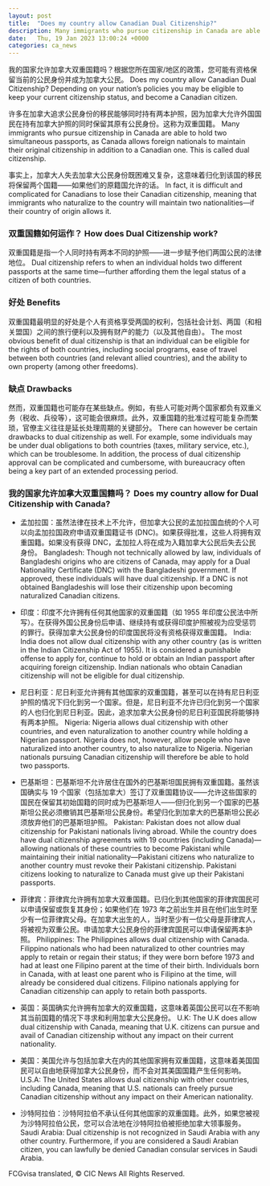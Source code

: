 ```yaml
---
layout: post
title:  "Does my country allow Canadian Dual Citizenship?"
description: Many immigrants who pursue citizenship in Canada are able to hold two simultaneous passports, as Canada allows foreign nationals to maintain their original citizenship in addition to a Canadian one. This is called dual citizenship. Schedule a Free Canadian Citizenship Consultation with the Cohen Immigration Law Firm In fact, it is difficult and complicated for […]
date:   Thu, 19 Jan 2023 13:00:24 +0000
categories: ca_news
---
```


我的国家允许加拿大双重国籍吗？根据您所在国家/地区的政策，您可能有资格保留当前的公民身份并成为加拿大公民。	Does my country allow Canadian Dual Citizenship? Depending on your nation’s policies you may be eligible to keep your current citizenship status, and become a Canadian citizen.
	
许多在加拿大追求公民身份的移民能够同时持有两本护照，因为加拿大允许外国国民在持有加拿大护照的同时保留其原有公民身份。这称为双重国籍。	Many immigrants who pursue citizenship in Canada are able to hold two simultaneous passports, as Canada allows foreign nationals to maintain their original citizenship in addition to a Canadian one. This is called dual citizenship.
	
事实上，加拿大人失去加拿大公民身份既困难又复杂，这意味着归化到该国的移民将保留两个国籍——如果他们的原籍国允许的话。	In fact, it is difficult and complicated for Canadians to lose their Canadian citizenship, meaning that immigrants who naturalize to the country will maintain two nationalities—if their country of origin allows it.
	
### 双重国籍如何运作？	How does Dual Citizenship work?
	
双重国籍是指一个人同时持有两本不同的护照——进一步赋予他们两国公民的法律地位。	Dual citizenship refers to when an individual holds two different passports at the same time—further affording them the legal status of a citizen of both countries.
	
### 好处	Benefits
	
双重国籍最明显的好处是个人有资格享受两国的权利，包括社会计划、两国（和相关盟国）之间的旅行便利以及拥有财产的能力（以及其他自由）。	The most obvious benefit of dual citizenship is that an individual can be eligible for the rights of both countries, including social programs, ease of travel between both countries (and relevant allied countries), and the ability to own property (among other freedoms).
	
### 缺点	Drawbacks
	
然而，双重国籍也可能存在某些缺点。例如，有些人可能对两个国家都负有双重义务（税收、兵役等），这可能会很麻烦。此外，双重国籍的批准过程可能复杂而繁琐，官僚主义往往是延长处理周期的关键部分。	There can however be certain drawbacks to dual citizenship as well. For example, some individuals may be under dual obligations to both countries (taxes, military service, etc.), which can be troublesome. In addition, the process of dual citizenship approval can be complicated and cumbersome, with bureaucracy often being a key part of an extended processing period.
	
### 我的国家允许加拿大双重国籍吗？	Does my country allow for Dual Citizenship with Canada?
	
* 孟加拉国：虽然法律在技术上不允许，但加拿大公民的孟加拉国血统的个人可以向孟加拉国政府申请双重国籍证书 (DNC)。如果获得批准，这些人将拥有双重国籍。如果没有获得 DNC，孟加拉人将在成为入籍加拿大公民后失去公民身份。	  Bangladesh: Though not technically allowed by law, individuals of Bangladeshi origins who are citizens of Canada, may apply for a Dual Nationality Certificate (DNC) with the Bangladeshi government. If approved, these individuals will have dual citizenship. If a DNC is not obtained Bangladeshis will lose their citizenship upon becoming naturalized Canadian citizens.
	
* 印度：印度不允许拥有任何其他国家的双重国籍（如 1955 年印度公民法中所写）。在获得外国公民身份后申请、继续持有或获得印度护照被视为应受惩罚的罪行。获得加拿大公民身份的印度国民将没有资格获得双重国籍。	  India: India does not allow dual citizenship with any other country (as is written in the Indian Citizenship Act of 1955). It is considered a punishable offense to apply for, continue to hold or obtain an Indian passport after acquiring foreign citizenship. Indian nationals who obtain Canadian citizenship will not be eligible for dual citizenship.
	
* 尼日利亚：尼日利亚允许拥有其他国家的双重国籍，甚至可以在持有尼日利亚护照的情况下归化到另一个国家。但是，尼日利亚不允许已归化到另一个国家的人也归化到尼日利亚。因此，追求加拿大公民身份的尼日利亚国民将能够持有两本护照。	  Nigeria: Nigeria allows dual citizenship with other countries, and even naturalization to another country while holding a Nigerian passport. Nigeria does not, however, allow people who have naturalized into another country, to also naturalize to Nigeria. Nigerian nationals pursuing Canadian citizenship will therefore be able to hold two passports.
	
* 巴基斯坦：巴基斯坦不允许居住在国外的巴基斯坦国民拥有双重国籍。虽然该国确实与 19 个国家（包括加拿大）签订了双重国籍协议——允许这些国家的国民在保留其初始国籍的同时成为巴基斯坦人——但归化到另一个国家的巴基斯坦公民必须撤销其巴基斯坦公民身份。希望归化到加拿大的巴基斯坦公民必须放弃他们的巴基斯坦护照。	  Pakistan: Pakistan does not allow dual citizenship for Pakistani nationals living abroad. While the country does have dual citizenship agreements with 19 countries (including Canada)— allowing nationals of these countries to become Pakistani while maintaining their initial nationality—Pakistani citizens who naturalize to another country must revoke their Pakistani citizenship. Pakistani citizens looking to naturalize to Canada must give up their Pakistani passports.
	
* 菲律宾：菲律宾允许拥有加拿大双重国籍。已归化到其他国家的菲律宾国民可以申请保留或恢复其身份；如果他们在 1973 年之前出生并且在他们出生时至少有一位菲律宾父母。在加拿大出生的人，当时至少有一位父母是菲律宾人，将被视为双重公民。申请加拿大公民身份的菲律宾国民可以申请保留两本护照。	  Philippines: The Philippines allows dual citizenship with Canada. Filippino nationals who had been naturalized to other countries may apply to retain or regain their status; if they were born before 1973 and had at least one Filipino parent at the time of their birth. Individuals born in Canada, with at least one parent who is Filipino at the time, will already be considered dual citizens. Filipino nationals applying for Canadian citizenship can apply to retain both passports.
	
* 英国：英国确实允许拥有加拿大的双重国籍，这意味着英国公民可以在不影响其当前国籍的情况下寻求和利用加拿大公民身份。	  U.K: The U.K does allow dual citizenship with Canada, meaning that U.K. citizens can pursue and avail of Canadian citizenship without any impact on their current nationality.
	
* 美国：美国允许与包括加拿大在内的其他国家拥有双重国籍，这意味着美国国民可以自由地获得加拿大公民身份，而不会对其美国国籍产生任何影响。	  U.S.A: The United States allows dual citizenship with other countries, including Canada, meaning that U.S. nationals can freely pursue Canadian citizenship without any impact on their American nationality.
	
* 沙特阿拉伯：沙特阿拉伯不承认任何其他国家的双重国籍。此外，如果您被视为沙特阿拉伯公民，您可以合法地在沙特阿拉伯被拒绝加拿大领事服务。	  Saudi Arabia: Dual citizenship is not recognized in Saudi Arabia with any other country. Furthermore, if you are considered a Saudi Arabian citizen, you can lawfully be denied Canadian consular services in Saudi Arabia.
	

FCGvisa translated, © CIC News All Rights Reserved.
